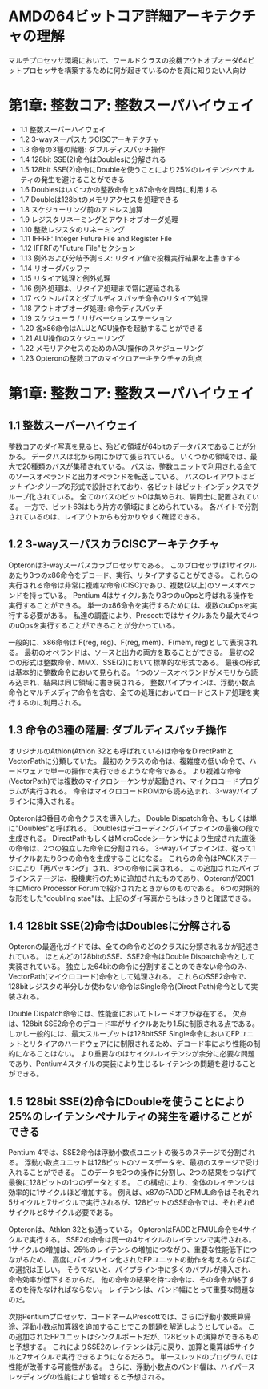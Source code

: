 AMDの64ビットコア詳細アーキテクチャの理解
=========================================

マルチプロセッサ環境において、ワールドクラスの投機アウトオブオーダ64ビットプロセッサを構築するために何が起きているのかを真に知りたい人向け

# 第1章: 整数コア: 整数スーパハイウェイ

- 1.1 整数スーパーハイウェイ
- 1.2 3-wayスーパスカラCISCアーキテクチャ
- 1.3 命令の3種の階層: ダブルディスパッチ操作
- 1.4 128bit SSE(2)命令はDoublesに分解される
- 1.5 128bit SSE(2)命令にDoubleを使うことにより25%のレイテンシペナルティの発生を避けることができる
- 1.6 Doublesはいくつかの整数命令とx87命令を同時に利用する
- 1.7 Doubleは128bitのメモリアクセスを処理できる
- 1.8 スケジューリング前のアドレス加算
- 1.9 レジスタリネーミングとアウトオブオーダ処理
- 1.10 整数レジスタのリネーミング
- 1.11 IFFRF: Integer Future File and Register File
- 1.12 IFFRFの"Future File"セクション
- 1.13 例外および分岐予測ミス: リタイア値で投機実行結果を上書きする
- 1.14 リオーダバッファ
- 1.15 リタイア処理と例外処理
- 1.16 例外処理は、リタイア処理まで常に遅延される
- 1.17 ベクトルパスとダブルディスパッチ命令のリタイア処理
- 1.18 アウトオブオーダ処理: 命令ディスパッチ
- 1.19 スケジューラ / リザベーションステーション
- 1.20 各x86命令はALUとAGU操作を起動することができる
- 1.21 ALU操作のスケジューリング
- 1.22 メモリアクセスのためのAGU操作のスケジューリング
- 1.23 Opteronの整数コアのマイクロアーキテクチャの利点

# 第1章: 整数コア: 整数スーパハイウェイ

## 1.1 整数スーパーハイウェイ

整数コアのダイ写真を見ると、殆どの領域が64bitのデータバスであることが分かる。
データバスは北から南にかけて張られている。
いくつかの領域では、最大で20種類のバスが集積されている。
バスは、整数ユニットで利用される全てのソースオペランドと出力オペランドを転送している。
バスのレイアウトは*ビットインタリーブ*の形式で設計されており、各ビットはビットインデックスでグループ化されている。
全てのバスのビット0は集められ、隣同士に配置されている。
一方で、ビット63はもう片方の領域にまとめられている。
各バイトで分割されているのは、レイアウトからも分かりやすく確認できる。

## 1.2 3-wayスーパスカラCISCアーキテクチャ

Opteronは3-wayスーパスカラプロセッサである。
このプロセッサは1サイクルあたり3つのx86命令をデコード、実行、リタイアすることができる。
これらの実行される命令は非常に複雑な命令(CISC)であり、複数(2以上)のソースオペランドを持っている。
Pentium 4はサイクルあたり3つのuOpsと呼ばれる操作を実行することができる。
単一のx86命令を実行するためには、複数のuOpsを実行する必要がある。
私達の調査により、Prescottではサイクルあたり最大で4つのuOpsを実行することができることが分かっている。

一般的に、x86命令は F(reg, reg)、F(reg, mem)、F(mem, reg)として表現される。
最初のオペランドは、ソースと出力の両方を取ることができる。
最初の2つの形式は整数命令、MMX、SSE(2)において標準的な形式である。
最後の形式は基本的に整数命令において見られる。
1つのソースオペランドがメモリから読み込まれ、結果は同じ領域に書き戻される。
整数パイプラインは、浮動小数点命令とマルチメディア命令を含む、全ての処理においてロードとストア処理を実行するのに利用される。

## 1.3 命令の3種の階層: ダブルディスパッチ操作

オリジナルのAthlon(Athlon 32とも呼ばれている)は命令をDirectPathとVectorPathに分類していた。
最初のクラスの命令は、複雑度の低い命令で、ハードウェアで単一の操作で実行できるような命令である。
より複雑な命令(VectorPath)では複数のマイクロシーケンサが起動され、マイクロコードプログラムが実行される。
命令はマイクロコードROMから読み込まれ、3-wayパイプラインに挿入される。

Opteronは3番目の命令クラスを導入した。
Double Dispatch命令、もしくは単に"Doubles"と呼ばれる。
Doublesはデコーディングパイプラインの最後の段で生成される。
DirectPathもしくはMicroCodeシーケンサにより生成された直後の命令は、2つの独立した命令に分割される。
3-wayパイプラインは、従って1サイクルあたり6つの命令を生成することになる。
これらの命令はPACKステージにより「再パッキング」され、3つの命令に戻される。
この追加されたパイプラインステージは、投機実行のために追加されたものであり、Opteronが2001年にMicro Processor Forumで紹介されたときからのものである。
6つの対照的な形をした"doubling stae"は、上記のダイ写真からもはっきりと確認できる。

## 1.4 128bit SSE(2)命令はDoublesに分解される

Opteronの最適化ガイドでは、全ての命令のどのクラスに分類されるかが記述されている。
ほとんどの128bitのSSE、SSE2命令はDouble Dispatch命令として実装されている。
独立した64bitの命令に分割することのできない命令のみ、VectorPath(マイクロコード)命令として処理される。
これらのSSE2命令で、128bitレジスタの半分しか使わない命令はSingle命令(Direct Path)命令として実装される。

Double Dispatch命令には、性能面においてトレードオフが存在する。
欠点は、128bit SSE2命令のデコード率がサイクルあたり1.5に制限される点である。
しかし一般的には、最大スループットは128bitSSE Single命令においてFPユニットとリタイアのハードウェアにに制限されるため、デコード率により性能の制約になることはない。
より重要なのはサイクルレイテンシが余分に必要な問題であり、Pentium4スタイルの実装により生じるレイテンシの問題を避けることができる。

## 1.5 128bit SSE(2)命令にDoubleを使うことにより25%のレイテンシペナルティの発生を避けることができる

Pentium 4では、SSE2命令は浮動小数点ユニットの後ろのステージで分割される。
浮動小数点ユニットは128ビットのソースデータを、最初のステージで受け入れることができる。
このデータを2つの操作に分割し、2つの結果をつなげて最後に128ビットの1つのデータとする。
この構成により、全体のレイテンシは効率的に1サイクルほど増加する。
例えば、x87のFADDとFMUL命令はそれぞれ5サイクルと7サイクルで実行されるが、128ビットのSSE命令では、それぞれ6サイクルと8サイクル必要である。

Opteronは、Athlon 32と似通っている。
OpteronはFADDとFMUL命令を4サイクルで実行する。
SSE2の命令は同一の4サイクルのレイテンシで実行される。
1サイクルの増加は、25％のレイテンシの増加につながり、重要な性能低下につながるため、
高度にパイプライン化されたFPユニットの動作を考えるならばこの選択は正しい。
そうでないと、パイプライン中に多くのバブルが挿入され、命令効率が低下するからだ。
他の命令の結果を待つ命令は、その命令が終了するのを待たなければならない。
レイテンシは、バンド幅にとって重要な問題なのだ。

次期Pentiumプロセッサ、コードネームPrescottでは、さらに浮動小数乗算帰途、浮動小数点加算器を追加することでこの問題を解消しようとしている。
この追加されたFPユニットはシングルポートだが、128ビットの演算ができるものと予想する。
これによりSSE2のレイテンシは元に戻り、加算と乗算は5サイクルと7サイクルで実行できるようになるだろう。
単一スレッドのプログラムでは性能が改善する可能性がある。
さらに、浮動小数点のバンド幅は、ハイパースレッディングの性能により倍増すると予想される。
